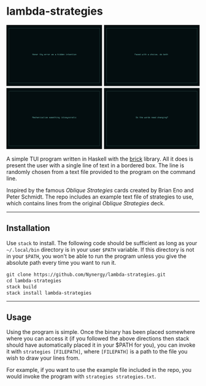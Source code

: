 # lambda-strategies

![alt text](https://github.com/Nynergy/lambda-strategies/blob/master/showcase.jpg?raw=true)

A simple TUI program written in Haskell with the [brick](https://github.com/jtdaugherty/brick) library. All it does is present the user with a single line of text in a bordered box. The line is randomly chosen from a text file provided to the program on the command line.

Inspired by the famous _Oblique Strategies_ cards created by Brian Eno and Peter Schmidt. The repo includes an example text file of strategies to use, which contains lines from the original _Oblique Strategies_ deck.

---------------------------------------------------------------------------------

## Installation

Use `stack` to install. The following code should be sufficient as long as your `~/.local/bin` directory is in your user `$PATH` variable. If this directory is not in your `$PATH`, you won't be able to run the program unless you give the absolute path every time you want to run it.

```
git clone https://github.com/Nynergy/lambda-strategies.git
cd lambda-strategies
stack build
stack install lambda-strategies
```

---------------------------------------------------------------------------------

## Usage

Using the program is simple. Once the binary has been placed somewhere where you can access it (if you followed the above directions then stack should have automatically placed it in your $PATH for you), you can invoke it with `strategies [FILEPATH]`, where `[FILEPATH]` is a path to the file you wish to draw your lines from.

For example, if you want to use the example file included in the repo, you would invoke the program with `strategies strategies.txt`.
